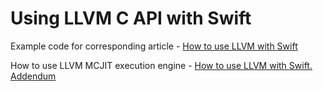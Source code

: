 # Using LLVM C API with Swift

Example code for corresponding article - [How to use LLVM with Swift](http://lowlevelbits.com/how-to-use-llvm-api-with-swift/)

How to use LLVM MCJIT execution engine - [How to use LLVM with Swift. Addendum](http://lowlevelbits.com/how-to-use-llvm-api-with-swift-addendum/)


